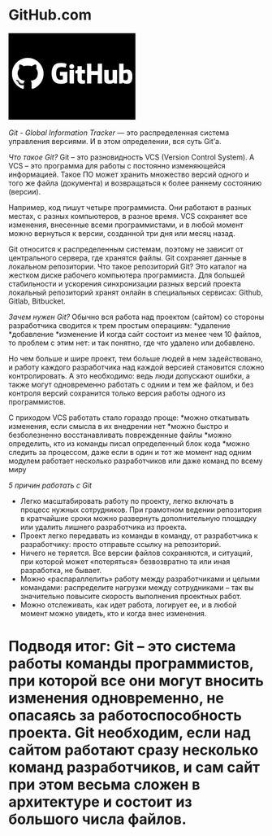 # GitHub.com

![](github.jpg)

*Git - Global Information Tracker* — это распределенная система управления версиями. И в этом определении, вся суть Git’а.

*Что такое Git?*
Git – это разновидность VCS (Version Control System). А VCS – это программа для работы с постоянно изменяющейся информацией. Такое ПО может хранить множество версий одного и того же файла (документа) и возвращаться к более раннему состоянию (версии).

Например, код пишут четыре программиста. Они работают в разных местах, с разных компьютеров, в разное время. VCS сохраняет все изменения, внесенные всеми программистами, и в любой момент можно вернуться к версии, созданной три дня или месяц назад.

Git относится к распределенным системам, поэтому не зависит от центрального сервера, где хранятся файлы. Git сохраняет данные в локальном репозитории. Что такое репозиторий Git? Это каталог на жестком диске рабочего компьютера программиста. Для большей стабильности и ускорения синхронизации разных версий проекта локальный репозиторий хранят онлайн в специальных сервисах: Github, Gitlab, Bitbucket.

*Зачем нужен Git?*
Обычно вся работа над проектом (сайтом) со стороны разработчика сводится к трем простым операциям:
*удаление
*добавление
*изменение
И когда сайт состоит из менее чем 10 файлов, то проблем с этим нет: и так понятно, где что удалено или добавлено.

Но чем больше и шире проект, тем больше людей в нем задействовано, и работу каждого разработчика над каждой версией становится сложно контролировать. А это необходимо: ведь люди допускают ошибки, а также могут одновременно работать с одним и тем же файлом, и без контроля версий сохранится только версия работы одного из программистов.

С приходом VCS работать стало гораздо проще:
*можно откатывать изменения, если смысла в их внедрении нет
*можно быстро и безболезненно восстанавливать поврежденные файлы
*можно определить, кто из команды писал определенный блок кода
*можно следить за процессом, даже если в один и тот же момент над одним модулем работает несколько разработчиков или даже команд по всему миру

*5 причин работать с Git*
* Легко масштабировать работу по проекту, легко включать в процесс нужных сотрудников. При грамотном ведении репозитория в кратчайшие сроки можно развернуть дополнительную площадку или удалить лишнего разработчика из проекта.
* Проект легко передавать из команды в команду, от разработчика к разработчику: просто отправьте ссылку на репозиторий.
* Ничего не теряется. Все версии файлов сохраняются, и ситуаций, при которой может «потеряться» безвозвратно та или иная разработка, не бывает.
* Можно «распараллелить» работу между разработчиками и целыми командами: распределите нагрузки между сотрудниками – так вы значительно повысите скорость выполнения проектных работ.
* Можно отслеживать, как идет работа, логирует ее, и в любой момент можно увидеть, кто и когда внес изменения.

# Подводя итог: Git – это система работы команды программистов, при которой все они могут вносить изменения одновременно, не опасаясь за работоспособность проекта. Git необходим, если над сайтом работают сразу несколько команд разработчиков, и сам сайт при этом весьма сложен в архитектуре и состоит из большого числа файлов.
